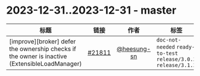 # 2023-12-31..2023-12-31 - master
| 标题 | 链接 | 作者 | 标签 |
| - | :--: | :--: | - |
| [improve][broker] defer the ownership checks if the owner is inactive (ExtensibleLoadManager) | [#21811](https://github.com/apache/pulsar/pull/21811) | [@heesung-sn](https://github.com/heesung-sn) | `doc-not-needed` `ready-to-test` `release/3.0.3` `release/3.1.3`  | 
